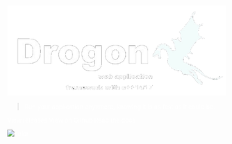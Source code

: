 <!-- _coverpage.md -->
<style>
span {
    color: white !important;
    font-weight:700;
    /* font-size: 35px; */
}
p {
    color: white;
}
p a {
    color: white !important;
}
p a:hover {
  opacity: .8;
}
</style>

![logo](images/drogon-concise-white.png)

> Run your application anywhere, knowing it is as fast as it could be. 

[View releases](https://github.com/drogonframework/drogon/releases)
[View on Github](https://github.com/drogonframework/drogon)
[Read the docs](#document)

<!-- background color -->
![color](#1373b3)